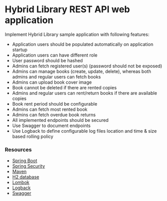# Hybrid Library REST API web application

Implement Hybrid Library sample application with following features:

* Application users should be populated automatically on application startup
* Application users can have different role
* User password should be hashed
* Admins can fetch registered user(s) (password should not be exposed)
* Admins can manage books (create, update, delete), whereas both admins and regular users can fetch books
* Admins can upload book cover image
* Book cannot be deleted if there are rented copies
* Admins and regular users can rent/return books if there are available copies
* Book rent period should be configurable
* Admins can fetch most rented book
* Admins can fetch overdue book returns
* All implemented endpoints should be secured
* Use Swagger to document endpoints
* Use Logback to define configurable log files location and time & size based rolling policy

### Resources

* [Spring Boot](https://spring.io/projects/spring-boot)
* [Spring Security](https://spring.io/projects/spring-security)
* [Maven](https://maven.apache.org/)
* [H2 database](https://www.h2database.com/html/main.html)
* [Lombok](https://projectlombok.org/)
* [Logback](https://logback.qos.ch/)
* [Swagger](https://swagger.io/)
